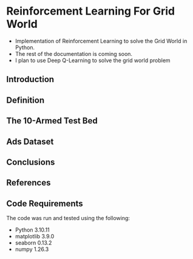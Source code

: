 
# Reinforcement Learning For Grid World
- Implementation of Reinforcement Learning to solve the Grid World in Python.
- The rest of the documentation is coming soon.
- I plan to use Deep Q-Learning to solve the grid world problem

## Introduction


## Definition


## The 10-Armed Test Bed


## Ads Dataset


## Conclusions



## References


## Code Requirements
The code was run and tested using the following:
- Python		3.10.11
- matplotlib	3.9.0
- seaborn		0.13.2
- numpy			1.26.3
